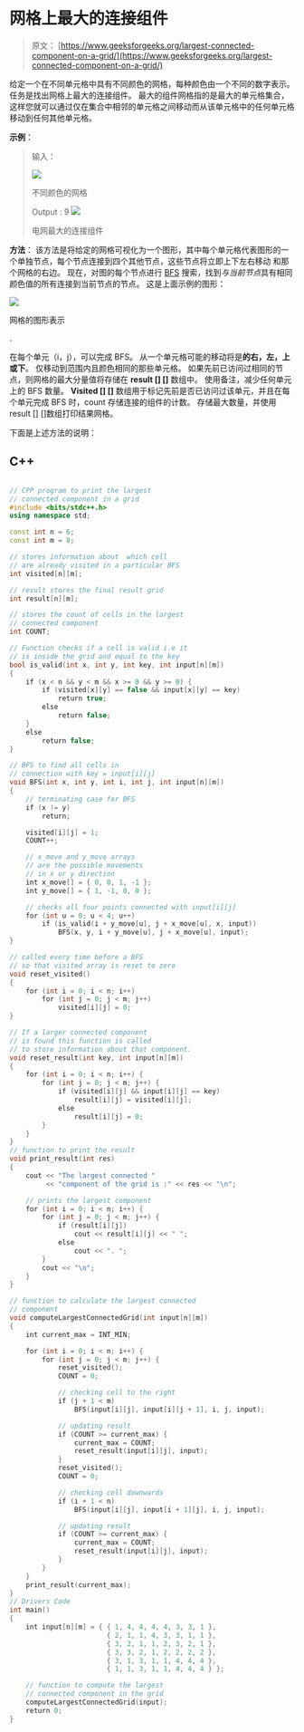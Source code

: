 # 网格上最大的连接组件

> 原文： [https://www.geeksforgeeks.org/largest-connected-component-on-a-grid/](https://www.geeksforgeeks.org/largest-connected-component-on-a-grid/)

给定一个在不同单元格中具有不同颜色的网格，每种颜色由一个不同的数字表示。 任务是找出网格上最大的连接组件。 最大的组件网格指的是最大的单元格集合，这样您就可以通过仅在集合中相邻的单元格之间移动而从该单元格中的任何单元格移动到任何其他单元格。

**示例**：

> 输入：
> 
> [![](img/631a89744b54598d84a9fb43de217d96.png)](https://media.geeksforgeeks.org/wp-content/uploads/Example-grid.png)
> 
> 不同颜色的网格
> 
> Output : 9
> [![](img/2cb62c641baf062e36ffd0b103e6d240.png)](https://media.geeksforgeeks.org/wp-content/uploads/output-4.png)
> 
> 电网最大的连接组件

**方法**：
该方法是将给定的网格可视化为一个图形，其中每个单元格代表图形的一个单独节点，每个节点连接到四个其他节点，这些节点将立即上下左右移动 和那个网格的右边。 现在，对图的每个节点进行 [BFS](https://www.geeksforgeeks.org/breadth-first-search-or-bfs-for-a-graph/) 搜索，找到*与当前节点*具有相同颜色值的所有连接到当前节点的节点。
这是上面示例的图形：

[![](img/cbbe9dd59a4722c3b52347bc2e2e9ee1.png)](https://media.geeksforgeeks.org/wp-content/uploads/res.png)

网格的图形表示

.

在每个单元（i，j），可以完成 BFS。 从一个单元格可能的移动将是**的右，左，上或下**。 仅移动到范围内且颜色相同的那些单元格。 如果先前已访问过相同的节点，则网格的最大分量值将存储在 **result [] []** 数组中。 使用备注，减少任何单元上的 BFS 数量。 **Visited [] []** 数组用于标记先前是否已访问过该单元，并且在每个单元完成 BFS 时，count 存储连接的组件的计数。 存储最大数量，并使用 result [] []数组打印结果网格。

下面是上述方法的说明：

## C++

```cpp

// CPP program to print the largest 
// connected component in a grid 
#include <bits/stdc++.h> 
using namespace std; 

const int n = 6; 
const int m = 8; 

// stores information about  which cell 
// are already visited in a particular BFS 
int visited[n][m]; 

// result stores the final result grid 
int result[n][m]; 

// stores the count of cells in the largest  
// connected component 
int COUNT; 

// Function checks if a cell is valid i.e it 
// is inside the grid and equal to the key 
bool is_valid(int x, int y, int key, int input[n][m]) 
{ 
    if (x < n && y < m && x >= 0 && y >= 0) { 
        if (visited[x][y] == false && input[x][y] == key) 
            return true; 
        else
            return false; 
    } 
    else
        return false; 
} 

// BFS to find all cells in 
// connection with key = input[i][j] 
void BFS(int x, int y, int i, int j, int input[n][m]) 
{ 
    // terminating case for BFS 
    if (x != y) 
        return; 

    visited[i][j] = 1; 
    COUNT++; 

    // x_move and y_move arrays 
    // are the possible movements 
    // in x or y direction 
    int x_move[] = { 0, 0, 1, -1 }; 
    int y_move[] = { 1, -1, 0, 0 }; 

    // checks all four points connected with input[i][j] 
    for (int u = 0; u < 4; u++) 
        if (is_valid(i + y_move[u], j + x_move[u], x, input)) 
            BFS(x, y, i + y_move[u], j + x_move[u], input); 
} 

// called every time before a BFS 
// so that visited array is reset to zero 
void reset_visited() 
{ 
    for (int i = 0; i < n; i++) 
        for (int j = 0; j < m; j++) 
            visited[i][j] = 0; 
} 

// If a larger connected component 
// is found this function is called 
// to store information about that component. 
void reset_result(int key, int input[n][m]) 
{ 
    for (int i = 0; i < n; i++) { 
        for (int j = 0; j < m; j++) { 
            if (visited[i][j] && input[i][j] == key) 
                result[i][j] = visited[i][j]; 
            else
                result[i][j] = 0; 
        } 
    } 
} 
// function to print the result 
void print_result(int res) 
{ 
    cout << "The largest connected "
         << "component of the grid is :" << res << "\n"; 

    // prints the largest component 
    for (int i = 0; i < n; i++) { 
        for (int j = 0; j < m; j++) { 
            if (result[i][j]) 
                cout << result[i][j] << " "; 
            else
                cout << ". "; 
        } 
        cout << "\n"; 
    } 
} 

// function to calculate the largest connected  
// component 
void computeLargestConnectedGrid(int input[n][m]) 
{ 
    int current_max = INT_MIN; 

    for (int i = 0; i < n; i++) { 
        for (int j = 0; j < m; j++) { 
            reset_visited(); 
            COUNT = 0; 

            // checking cell to the right 
            if (j + 1 < m) 
                BFS(input[i][j], input[i][j + 1], i, j, input); 

            // updating result 
            if (COUNT >= current_max) { 
                current_max = COUNT; 
                reset_result(input[i][j], input); 
            } 
            reset_visited(); 
            COUNT = 0; 

            // checking cell downwards 
            if (i + 1 < n) 
                BFS(input[i][j], input[i + 1][j], i, j, input); 

            // updating result 
            if (COUNT >= current_max) { 
                current_max = COUNT; 
                reset_result(input[i][j], input); 
            } 
        } 
    } 
    print_result(current_max); 
} 
// Drivers Code 
int main() 
{ 
    int input[n][m] = { { 1, 4, 4, 4, 4, 3, 3, 1 }, 
                        { 2, 1, 1, 4, 3, 3, 1, 1 }, 
                        { 3, 2, 1, 1, 2, 3, 2, 1 }, 
                        { 3, 3, 2, 1, 2, 2, 2, 2 }, 
                        { 3, 1, 3, 1, 1, 4, 4, 4 }, 
                        { 1, 1, 3, 1, 1, 4, 4, 4 } }; 

    // function to compute the largest 
    // connected component in the grid 
    computeLargestConnectedGrid(input); 
    return 0; 
} 

```